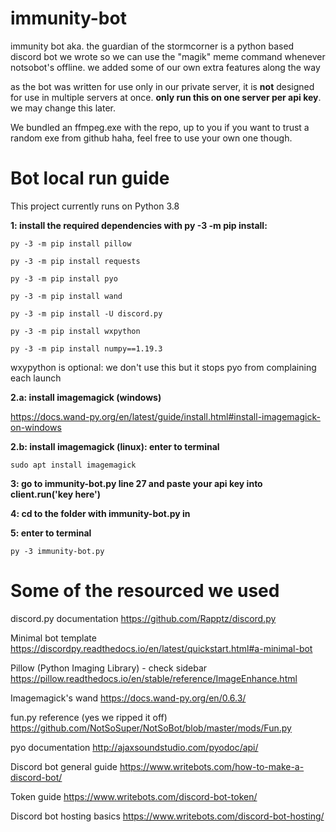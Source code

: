 # immunity-bot

immunity bot aka. the guardian of the stormcorner is a python based discord bot we wrote so we can use the "magik" meme command whenever notsobot's offline. we added some of our own extra features along the way

as the bot was written for use only in our private server, it is **not** designed for use in multiple servers at once. **only run this on one server per api key**. we may change this later.

We bundled an ffmpeg.exe with the repo, up to you if you want to trust a random exe from github haha, feel free to use your own one though.

# Bot local run guide

This project currently runs on Python 3.8

**1: install the required dependencies with py -3 -m pip install:**

    py -3 -m pip install pillow
  
    py -3 -m pip install requests

    py -3 -m pip install pyo
    
    py -3 -m pip install wand
  
    py -3 -m pip install -U discord.py

    py -3 -m pip install wxpython
    
    py -3 -m pip install numpy==1.19.3

wxypython is optional: we don't use this but it stops pyo from complaining each launch

**2.a: install imagemagick (windows)**
	
https://docs.wand-py.org/en/latest/guide/install.html#install-imagemagick-on-windows

**2.b: install imagemagick (linux): enter to terminal**
	
	sudo apt install imagemagick
 
**3: go to immunity-bot.py line 27 and paste your api key into client.run('key here')**
 
**4: cd to the folder with immunity-bot.py in**

**5: enter to terminal**

    py -3 immunity-bot.py

# Some of the resourced we used

discord.py documentation
https://github.com/Rapptz/discord.py

Minimal bot template
https://discordpy.readthedocs.io/en/latest/quickstart.html#a-minimal-bot

Pillow (Python Imaging Library) - check sidebar
https://pillow.readthedocs.io/en/stable/reference/ImageEnhance.html

Imagemagick's wand
https://docs.wand-py.org/en/0.6.3/

fun.py reference (yes we ripped it off)
https://github.com/NotSoSuper/NotSoBot/blob/master/mods/Fun.py

pyo documentation
http://ajaxsoundstudio.com/pyodoc/api/

Discord bot general guide
https://www.writebots.com/how-to-make-a-discord-bot/

Token guide
https://www.writebots.com/discord-bot-token/

Discord bot hosting basics
https://www.writebots.com/discord-bot-hosting/

